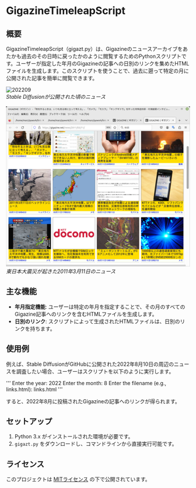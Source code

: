
# GigazineTimeleapScript

## 概要
GigazineTimeleapScript（gigazt.py）は、Gigazineのニュースアーカイブをあたかも過去のその日時に戻ったかのように閲覧するためのPythonスクリプトです。ユーザーが指定した年月のGigazineの記事への日別のリンクを集めたHTMLファイルを生成します。このスクリプトを使うことで、過去に遡って特定の月に公開された記事を簡単に閲覧できます。

![202209](sshot_202209_stablediffusion_s.png)<br>
*Stable Diffusionが公開された頃のニュース*
<br><br>
![20110311](sshot_20110311_s.png)<br>
*東日本大震災が起きた2011年3月11日のニュース*

## 主な機能
- **年月指定機能**: ユーザーは特定の年月を指定することで、その月のすべてのGigazine記事へのリンクを含むHTMLファイルを生成します。
- **日別のリンク**: スクリプトによって生成されたHTMLファイルは、日別のリンクを持ちます。

## 使用例
例えば、Stable DiffusionがGitHubに公開された2022年8月10日の周辺のニュースを調査したい場合、ユーザーはスクリプトを以下のように実行します。

'''
Enter the year: 2022
Enter the month: 8
Enter the filename (e.g., links.html): links.html
'''

すると、2022年8月に投稿されたGigazineの記事へのリンクが得られます。

## セットアップ
1. Python 3.x がインストールされた環境が必要です。
2. `gigazt.py` をダウンロードし、コマンドラインから直接実行可能です。

## ライセンス
このプロジェクトは [MITライセンス](LICENSE) の下で公開されています。

